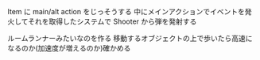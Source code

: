 Item に main/alt action をじっそうする
中にメインアクションでイベントを発火してそれを取得したシステムで
Shooter から弾を発射する

ルームランナーみたいなのを作る
移動するオブジェクトの上で歩いたら高速になるのか(加速度が増えるのか)確かめる
